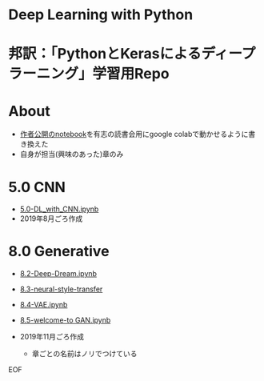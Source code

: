 # Deep Learning with Python
# 邦訳：「PythonとKerasによるディープラーニング」学習用Repo

# About
* [作者公開のnotebook](https://github.com/fchollet/deep-learning-with-python-notebooks)を有志の読書会用にgoogle colabで動かせるように書き換えた
* 自身が担当(興味のあった)章のみ

# 5.0 CNN
* [5.0-DL_with_CNN.ipynb](5.0-DL_with_CNN.ipynb)
* 2019年8月ごろ作成
  
  
# 8.0 Generative
* [8.2-Deep-Dream.ipynb](8.2-Deep-Dream.ipynb)
* [8.3-neural-style-transfer](8.3-neural-style-transfer)
* [8.4-VAE.ipynb](8.4-VAE.ipynb)
* [8.5-welcome-to GAN.ipynb](8.5-welcome-to-GAN.ipynb)

* 2019年11月ごろ作成
  * 章ごとの名前はノリでつけている

EOF